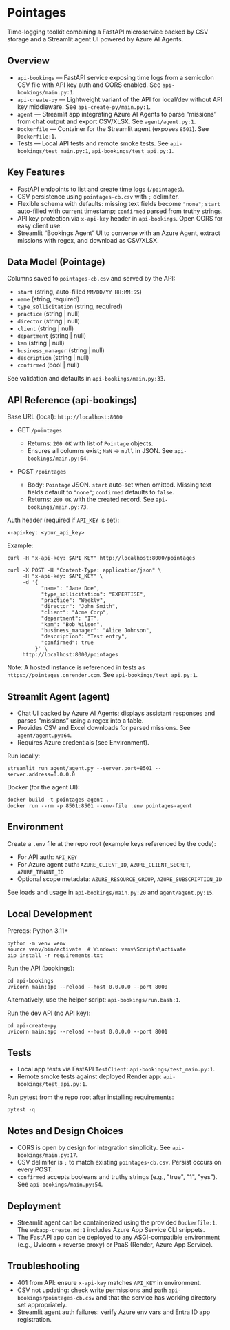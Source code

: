 # Pointages

Time-logging toolkit combining a FastAPI microservice backed by CSV storage and a Streamlit agent UI powered by Azure AI Agents.

## Overview

- `api-bookings` — FastAPI service exposing time logs from a semicolon CSV file with API key auth and CORS enabled. See `api-bookings/main.py:1`.
- `api-create-py` — Lightweight variant of the API for local/dev without API key middleware. See `api-create-py/main.py:1`.
- `agent` — Streamlit app integrating Azure AI Agents to parse “missions” from chat output and export CSV/XLSX. See `agent/agent.py:1`.
- `Dockerfile` — Container for the Streamlit agent (exposes `8501`). See `Dockerfile:1`.
- Tests — Local API tests and remote smoke tests. See `api-bookings/test_main.py:1`, `api-bookings/test_api.py:1`.

## Key Features

- FastAPI endpoints to list and create time logs (`/pointages`).
- CSV persistence using `pointages-cb.csv` with `;` delimiter.
- Flexible schema with defaults: missing text fields become `"none"`; `start` auto-filled with current timestamp; `confirmed` parsed from truthy strings.
- API key protection via `x-api-key` header in `api-bookings`. Open CORS for easy client use.
- Streamlit “Bookings Agent” UI to converse with an Azure Agent, extract missions with regex, and download as CSV/XLSX.

## Data Model (Pointage)

Columns saved to `pointages-cb.csv` and served by the API:

- `start` (string, auto-filled `MM/DD/YY HH:MM:SS`)
- `name` (string, required)
- `type_sollicitation` (string, required)
- `practice` (string | null)
- `director` (string | null)
- `client` (string | null)
- `department` (string | null)
- `kam` (string | null)
- `business_manager` (string | null)
- `description` (string | null)
- `confirmed` (bool | null)

See validation and defaults in `api-bookings/main.py:33`.

## API Reference (api-bookings)

Base URL (local): `http://localhost:8000`

- GET `/pointages`
  - Returns: `200 OK` with list of `Pointage` objects.
  - Ensures all columns exist; `NaN` → `null` in JSON. See `api-bookings/main.py:64`.

- POST `/pointages`
  - Body: `Pointage` JSON. `start` auto-set when omitted. Missing text fields default to `"none"`; `confirmed` defaults to `false`.
  - Returns: `200 OK` with the created record. See `api-bookings/main.py:73`.

Auth header (required if `API_KEY` is set):

```
x-api-key: <your_api_key>
```

Example:

```
curl -H "x-api-key: $API_KEY" http://localhost:8000/pointages

curl -X POST -H "Content-Type: application/json" \
     -H "x-api-key: $API_KEY" \
     -d '{
           "name": "Jane Doe",
           "type_sollicitation": "EXPERTISE",
           "practice": "Weekly",
           "director": "John Smith",
           "client": "Acme Corp",
           "department": "IT",
           "kam": "Bob Wilson",
           "business_manager": "Alice Johnson",
           "description": "Test entry",
           "confirmed": true
         }' \
     http://localhost:8000/pointages
```

Note: A hosted instance is referenced in tests as `https://pointages.onrender.com`. See `api-bookings/test_api.py:1`.

## Streamlit Agent (agent)

- Chat UI backed by Azure AI Agents; displays assistant responses and parses “missions” using a regex into a table.
- Provides CSV and Excel downloads for parsed missions. See `agent/agent.py:64`.
- Requires Azure credentials (see Environment).

Run locally:

```
streamlit run agent/agent.py --server.port=8501 --server.address=0.0.0.0
```

Docker (for the agent UI):

```
docker build -t pointages-agent .
docker run --rm -p 8501:8501 --env-file .env pointages-agent
```

## Environment

Create a `.env` file at the repo root (example keys referenced by the code):

- For API auth: `API_KEY`
- For Azure agent auth: `AZURE_CLIENT_ID`, `AZURE_CLIENT_SECRET`, `AZURE_TENANT_ID`
- Optional scope metadata: `AZURE_RESOURCE_GROUP`, `AZURE_SUBSCRIPTION_ID`

See loads and usage in `api-bookings/main.py:20` and `agent/agent.py:15`.

## Local Development

Prereqs: Python 3.11+

```
python -m venv venv
source venv/bin/activate  # Windows: venv\Scripts\activate
pip install -r requirements.txt
```

Run the API (bookings):

```
cd api-bookings
uvicorn main:app --reload --host 0.0.0.0 --port 8000
```

Alternatively, use the helper script: `api-bookings/run.bash:1`.

Run the dev API (no API key):

```
cd api-create-py
uvicorn main:app --reload --host 0.0.0.0 --port 8001
```

## Tests

- Local app tests via FastAPI `TestClient`: `api-bookings/test_main.py:1`.
- Remote smoke tests against deployed Render app: `api-bookings/test_api.py:1`.

Run pytest from the repo root after installing requirements:

```
pytest -q
```

## Notes and Design Choices

- CORS is open by design for integration simplicity. See `api-bookings/main.py:17`.
- CSV delimiter is `;` to match existing `pointages-cb.csv`. Persist occurs on every POST.
- `confirmed` accepts booleans and truthy strings (e.g., "true", "1", "yes"). See `api-bookings/main.py:54`.

## Deployment

- Streamlit agent can be containerized using the provided `Dockerfile:1`. The `webapp-create.md:1` includes Azure App Service CLI snippets.
- The FastAPI app can be deployed to any ASGI-compatible environment (e.g., Uvicorn + reverse proxy) or PaaS (Render, Azure App Service).

## Troubleshooting

- 401 from API: ensure `x-api-key` matches `API_KEY` in environment.
- CSV not updating: check write permissions and path `api-bookings/pointages-cb.csv` and that the service has working directory set appropriately.
- Streamlit agent auth failures: verify Azure env vars and Entra ID app registration.
